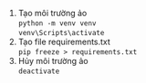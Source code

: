 1. Tạo môi trường ảo  
`python -m venv venv`  
`venv\Scripts\activate`  
2. Tạo file requirements.txt  
`pip freeze > requirements.txt`
3. Hủy môi trường ảo  
`deactivate`
